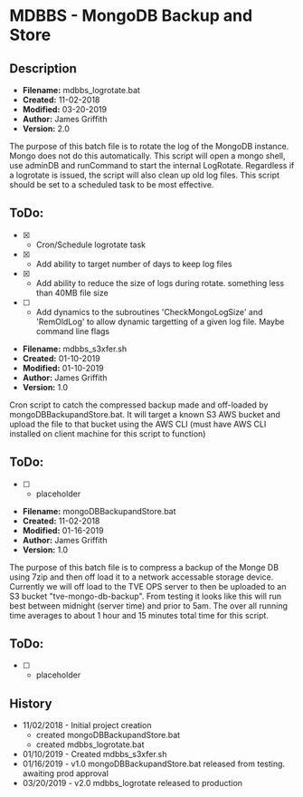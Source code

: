 # MDBBS - MongoDB Backup and Store


## Description

* __Filename:__		mdbbs_logrotate.bat
* __Created:__		11-02-2018
* __Modified:__		03-20-2019
* __Author:__		James Griffith
* __Version:__		2.0


The purpose of this batch file is to rotate the log of the MongoDB instance. Mongo does not do this automatically. This script will open a mongo shell, use adminDB and runCommand to start the internal LogRotate. Regardless if a logrotate is issued, the script will also clean up old log files. This script should be set to a scheduled task to be most effective.


## ToDo:
- [X] * Cron/Schedule logrotate task
- [X] * Add ability to target number of days to keep log files
- [X] * Add ability to reduce the size of logs during rotate. something less than 40MB file size
- [ ] * Add dynamics to the subroutines 'CheckMongoLogSize' and 'RemOldLog' to allow dynamic targetting of a given log file. Maybe command line flags






* __Filename:__		mdbbs_s3xfer.sh
* __Created:__		01-10-2019
* __Modified:__		01-10-2019
* __Author:__		James Griffith
* __Version:__ 		1.0


Cron script to catch the compressed backup made and off-loaded by mongoDBBackupandStore.bat. It will target a known S3 AWS bucket and upload the file to that bucket using the AWS CLI (must have AWS CLI installed on client machine for this script to function)

## ToDo:
- [ ] * placeholder



* __Filename:__		mongoDBBackupandStore.bat
* __Created:__		11-02-2018
* __Modified:__		01-16-2019
* __Author:__		James Griffith
* __Version:__		1.0


The purpose of this batch file is to compress a backup of the Monge DB using 7zip and then off load it to a network accessable storage device. Currently we will off load to the TVE OPS server to then be uploaded to an S3 bucket "tve-mongo-db-backup". From testing it looks like this will run best between midnight (server time) and prior to 5am. The over all running time averages to about 1 hour and 15 minutes total time for this script.

## ToDo:
- [ ] * placeholder



## History

* 11/02/2018 - Initial project creation
	* created mongoDBBackupandStore.bat
	* created mdbbs_logrotate.bat
* 01/10/2019 - Created mdbbs_s3xfer.sh
* 01/16/2019 - v1.0 mongoDBBackupandStore.bat released from testing. awaiting prod approval
* 03/20/2019 - v2.0 mdbbs_logrotate released to production
